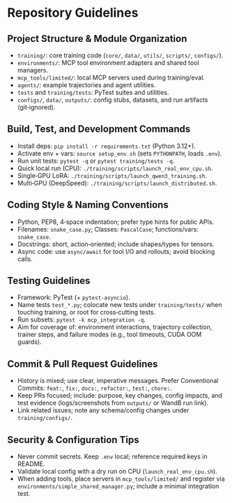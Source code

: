 # Repository Guidelines

## Project Structure & Module Organization
- `training/`: core training code (`core/`, `data/`, `utils/`, `scripts/`, `configs/`).
- `environments/`: MCP tool environment adapters and shared tool managers.
- `mcp_tools/limited/`: local MCP servers used during training/eval.
- `agents/`: example trajectories and agent utilities.
- `tests` and `training/tests`: PyTest suites and utilities.
- `configs/`, `data/`, `outputs/`: config stubs, datasets, and run artifacts (git‑ignored).

## Build, Test, and Development Commands
- Install deps: `pip install -r requirements.txt` (Python 3.12+).
- Activate env + vars: `source setup_env.sh` (sets `PYTHONPATH`, loads `.env`).
- Run unit tests: `pytest -q` or `pytest training/tests -q`.
- Quick local run (CPU): `./training/scripts/launch_real_env_cpu.sh`.
- Single‑GPU LoRA: `./training/scripts/launch_qwen3_training.sh`.
- Multi‑GPU (DeepSpeed): `./training/scripts/launch_distributed.sh`.

## Coding Style & Naming Conventions
- Python, PEP8, 4‑space indentation; prefer type hints for public APIs.
- Filenames: `snake_case.py`; Classes: `PascalCase`; functions/vars: `snake_case`.
- Docstrings: short, action‑oriented; include shapes/types for tensors.
- Async code: use `async/await` for tool I/O and rollouts; avoid blocking calls.

## Testing Guidelines
- Framework: PyTest (+ `pytest-asyncio`).
- Name tests `test_*.py`; colocate new tests under `training/tests/` when touching training, or root for cross‑cutting tests.
- Run subsets: `pytest -k mcp_integration -q`.
- Aim for coverage of: environment interactions, trajectory collection, trainer steps, and failure modes (e.g., tool timeouts, CUDA OOM guards).

## Commit & Pull Request Guidelines
- History is mixed; use clear, imperative messages. Prefer Conventional Commits: `feat:`, `fix:`, `docs:`, `refactor:`, `test:`, `chore:`.
- Keep PRs focused; include: purpose, key changes, config impacts, and test evidence (logs/screenshots from `outputs/` or WandB run link).
- Link related issues; note any schema/config changes under `training/configs/`.

## Security & Configuration Tips
- Never commit secrets. Keep `.env` local; reference required keys in README.
- Validate local config with a dry run on CPU (`launch_real_env_cpu.sh`).
- When adding tools, place servers in `mcp_tools/limited/` and register via `environments/simple_shared_manager.py`; include a minimal integration test.

